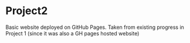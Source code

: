 # Project2
Basic website deployed on GitHub Pages. Taken from existing progress in Project 1 (since it was also a GH pages hosted website)
